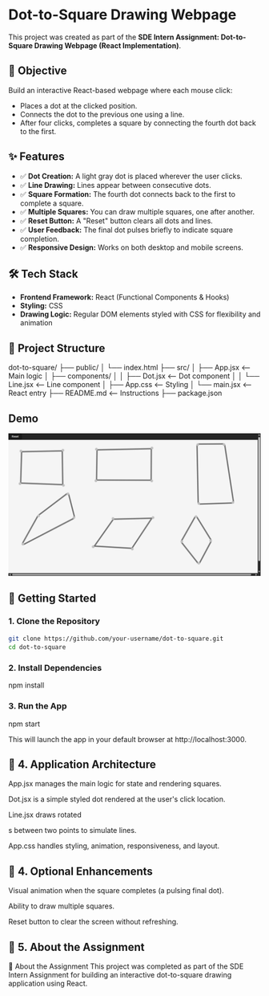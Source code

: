 # Dot-to-Square Drawing Webpage

This project was created as part of the **SDE Intern Assignment: Dot-to-Square Drawing Webpage (React Implementation)**.

## 🎯 Objective

Build an interactive React-based webpage where each mouse click:
- Places a dot at the clicked position.
- Connects the dot to the previous one using a line.
- After four clicks, completes a square by connecting the fourth dot back to the first.

## ✨ Features

- ✅ **Dot Creation:** A light gray dot is placed wherever the user clicks.
- ✅ **Line Drawing:** Lines appear between consecutive dots.
- ✅ **Square Formation:** The fourth dot connects back to the first to complete a square.
- ✅ **Multiple Squares:** You can draw multiple squares, one after another.
- ✅ **Reset Button:** A "Reset" button clears all dots and lines.
- ✅ **User Feedback:** The final dot pulses briefly to indicate square completion.
- ✅ **Responsive Design:** Works on both desktop and mobile screens.

## 🛠️ Tech Stack

- **Frontend Framework:** React (Functional Components & Hooks)
- **Styling:** CSS
- **Drawing Logic:** Regular DOM elements styled with CSS for flexibility and animation

## 📁 Project Structure

dot-to-square/
├── public/
│   └── index.html
├── src/
│   ├── App.jsx              <-- Main logic
│   ├── components/
│   │   ├── Dot.jsx          <-- Dot component
│   │   └── Line.jsx         <-- Line component
│   ├── App.css              <-- Styling
│   └── main.jsx             <-- React entry
├── README.md                <-- Instructions
├── package.json


## Demo
![App Screenshot](Screenshot.png)


## 🚀 Getting Started

### 1. Clone the Repository

```bash
git clone https://github.com/your-username/dot-to-square.git
cd dot-to-square
```

### 2. Install Dependencies
npm install

### 3. Run the App
npm start


This will launch the app in your default browser at http://localhost:3000.

## 🧠 4. Application Architecture

App.jsx manages the main logic for state and rendering squares.

Dot.jsx is a simple styled dot rendered at the user's click location.

Line.jsx draws rotated <div>s between two points to simulate lines.

App.css handles styling, animation, responsiveness, and layout.

## 🧪 4. Optional Enhancements

Visual animation when the square completes (a pulsing final dot).

Ability to draw multiple squares.

Reset button to clear the screen without refreshing.

## 🧳 5. About the Assignment
🧳 About the Assignment
This project was completed as part of the SDE Intern Assignment for building an interactive dot-to-square drawing application using React.


